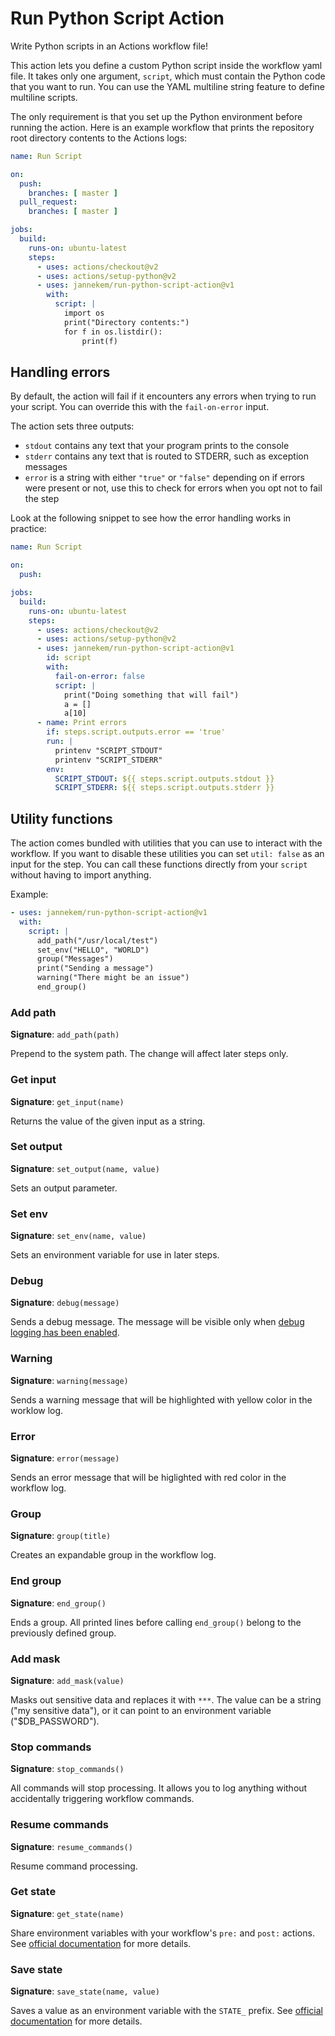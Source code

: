 # Run Python Script Action

Write Python scripts in an Actions workflow file!

This action lets you define a custom Python script inside the workflow yaml file. It takes only one argument, `script`, which must contain the Python code that you want to run. You can use the YAML multiline string feature to define multiline scripts.

The only requirement is that you set up the Python environment before running the action. Here is an example workflow that prints the repository root directory contents to the Actions logs:

```yaml
name: Run Script

on:
  push:
    branches: [ master ]
  pull_request:
    branches: [ master ]

jobs:
  build:
    runs-on: ubuntu-latest
    steps:
      - uses: actions/checkout@v2
      - uses: actions/setup-python@v2
      - uses: jannekem/run-python-script-action@v1
        with:
          script: |
            import os
            print("Directory contents:")
            for f in os.listdir():
                print(f)
```

## Handling errors

By default, the action will fail if it encounters any errors when trying to run your script. You can override this with the `fail-on-error` input.

The action sets three outputs:

- `stdout` contains any text that your program prints to the console
- `stderr` contains any text that is routed to STDERR, such as exception messages
- `error` is a string with either `"true"` or `"false"` depending on if errors were present or not, use this to check for errors when you opt not to fail the step

Look at the following snippet to see how the error handling works in practice:

```yaml
name: Run Script

on:
  push:

jobs:
  build:
    runs-on: ubuntu-latest
    steps:
      - uses: actions/checkout@v2
      - uses: actions/setup-python@v2
      - uses: jannekem/run-python-script-action@v1
        id: script
        with:
          fail-on-error: false
          script: |
            print("Doing something that will fail")
            a = []
            a[10]
      - name: Print errors
        if: steps.script.outputs.error == 'true'
        run: |
          printenv "SCRIPT_STDOUT"
          printenv "SCRIPT_STDERR"
        env:
          SCRIPT_STDOUT: ${{ steps.script.outputs.stdout }}
          SCRIPT_STDERR: ${{ steps.script.outputs.stderr }} 
```

## Utility functions

The action comes bundled with utilities that you can use to interact with the workflow. If you want to disable these utilities you can set `util: false` as an input for the step. You can call these functions directly from your `script` without having to import anything.

Example:

```yaml
- uses: jannekem/run-python-script-action@v1
  with:
    script: |
      add_path("/usr/local/test")
      set_env("HELLO", "WORLD")
      group("Messages")
      print("Sending a message")
      warning("There might be an issue")
      end_group()
```

### Add path

**Signature**: `add_path(path)`

Prepend to the system path. The change will affect later steps only.

### Get input

**Signature**: `get_input(name)`

Returns the value of the given input as a string.

### Set output

**Signature**: `set_output(name, value)`

Sets an output parameter.

### Set env

**Signature**: `set_env(name, value)`

Sets an environment variable for use in later steps.

### Debug

**Signature**: `debug(message)`

Sends a debug message. The message will be visible only when [debug logging has been enabled](https://docs.github.com/en/actions/managing-workflow-runs/enabling-debug-logging).

### Warning

**Signature**: `warning(message)`

Sends a warning message that will be highlighted with yellow color in the worklow log.

### Error

**Signature**: `error(message)`

Sends an error message that will be higlighted with red color in the workflow log.

### Group

**Signature**: `group(title)`

Creates an expandable group in the workflow log.

### End group

**Signature**: `end_group()`

Ends a group. All printed lines before calling `end_group()` belong to the previously defined group.

### Add mask

**Signature**: `add_mask(value)`

Masks out sensitive data and replaces it with `***`. The value can be a string ("my sensitive data"), or it can point to an environment variable ("$DB_PASSWORD").

### Stop commands

**Signature**: `stop_commands()`

All commands will stop processing. It allows you to log anything without accidentally triggering workflow commands.

### Resume commands

**Signature**: `resume_commands()`

Resume command processing.

### Get state

**Signature**: `get_state(name)`

Share environment variables with your workflow's `pre:` and `post:` actions. See [official documentation](https://docs.github.com/en/actions/reference/workflow-commands-for-github-actions#sending-values-to-the-pre-and-post-actions) for more details.

### Save state

**Signature**: `save_state(name, value)`

Saves a value as an environment variable with the `STATE_` prefix. See [official documentation](https://docs.github.com/en/actions/reference/workflow-commands-for-github-actions#sending-values-to-the-pre-and-post-actions) for more details.
